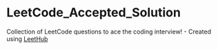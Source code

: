 # LeetCode_Accepted_Solution
Collection of LeetCode questions to ace the coding interview! - Created using [LeetHub](https://github.com/QasimWani/LeetHub)

